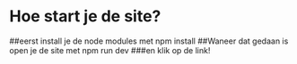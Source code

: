 # Hoe start je de site?
##eerst install je de node modules met 
npm install
##Waneer dat gedaan is open je de site met
npm run dev 
###en klik op de link!
